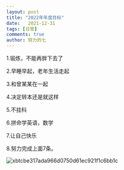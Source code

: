 ```yaml
---
layout: post
title: "2022年年度目标"
date:   2021-12-31
tags: [日常]
comments: true
author: 努力的七
---
```


1.锻炼，不能再胖下去了

2.早睡早起，老年生活走起

3.和曾某某在一起

4.决定转本还是就这样

5.不挂科

6.拼命学英语，数学

7.让自己快乐

8.努力完成上面7条。

![xbtcbe317ada966d0750d61ec921f1c6bb1c](https://s2.loli.net/2022/12/22/gf4y6nFr1UlDRZT.jpg)
